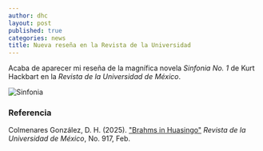 ```yaml
---
author: dhc 
layout: post
published: true
categories: news
title: Nueva reseña en la Revista de la Universidad
---
```


Acaba de aparecer mi reseña de la magnífica novela *Sinfonia No. 1* de Kurt Hackbart en la *Revista de la Universidad de México*.

![Sinfonia](https://www.editorialmatanga.com/wp-content/uploads/2020/02/Tienda-3.jpeg)

### Referencia

<div class="ba b--black bw1 pa3 br2 ma2">
  <p class="mv0">
    Colmenares González, D. H. (2025). <a href="https://www.revistadelauniversidad.mx/articles/f0378358-1360-4da6-a473-2e270be4d933/sinfonia-n%C2%B0-1-de-kurt-hackbarth">"Brahms in Huasingo"</a> <em>Revista de la Universidad de México</em>, No. 917, Feb.  
  </p>
</div>
